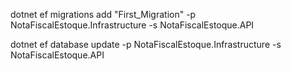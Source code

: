 dotnet ef migrations add "First_Migration" -p NotaFiscalEstoque.Infrastructure -s NotaFiscalEstoque.API

dotnet ef database update -p NotaFiscalEstoque.Infrastructure -s NotaFiscalEstoque.API